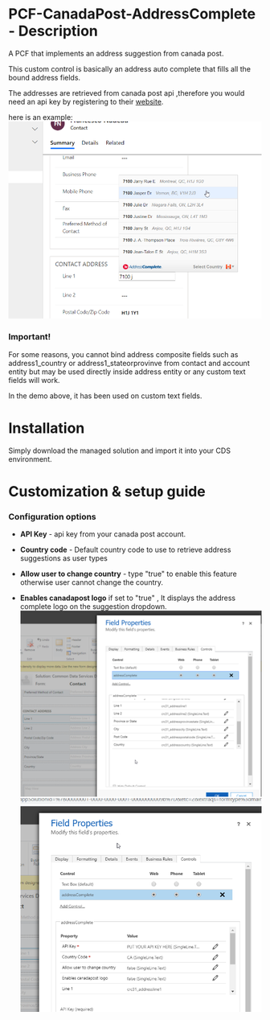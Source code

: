 # PCF-CanadaPost-AddressComplete - Description
A PCF that implements an address suggestion from canada post.

This custom control is basically an address auto complete that fills all the bound address fields. 

The addresses are retrieved from canada post api ,therefore you would need an api key by registering to their [website](https://www.canadapost.ca/pca/support/guides/).

here is an example:
![Alt text](/Screenshots/demo.png?raw=true "demo")
### Important!
For some reasons, you cannot bind address composite fields such as address1_country or address1_stateorprovinve 
from contact and account entity but may be used directly inside address entity or any custom text fields will work.

In the demo above, it has been used on custom text fields.

# Installation

Simply download the managed solution and import it into your CDS environment.

# Customization & setup guide
### Configuration options

*   **API Key** - api key from your canada post account. 
*   **Country code** - Default country code to use to retrieve address suggestions as user types
    
*   **Allow user to change country** - type "true" to enable this feature otherwise user cannot change the country.
*   **Enables canadapost logo** if set to "true" , It displays the address complete logo on the suggestion dropdown.
![Alt text](/Screenshots/config_sample.png?raw=true "config")
![Alt text](/Screenshots/config_sample2.png?raw=true "config 2")




